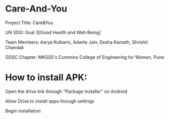 # Care-And-You

Project Title: Care&You

UN SDG: Goal 3[Good Health and Well-Being]

Team Members: Aarya Kulkarni, Adwita Jain, Eesha Kamath, Shrishti Chandak

GDSC Chapter: MKSSS's Cummins College of Engineering for Women, Pune

# How to install APK:

Open the drive link through "Package Installer" on Android

Allow Drive to install apps through settings

Begin installation
